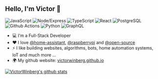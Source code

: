 ## Hello, I'm Victor 👋
![JavaScript](https://img.shields.io/badge/JavaScript-f0db4f)
![Node/Express](https://img.shields.io/badge/Node/Express-6cc24a)
![TypeScript](https://img.shields.io/badge/TypeScript-3178c6)
![React](https://img.shields.io/badge/React-00d8ff)
![PostgreSQL](https://img.shields.io/badge/PostgreSQL-0064a5)
![Github Actions](https://img.shields.io/badge/Github%20Actions-black)
![Python](https://img.shields.io/badge/Python-4584b6)
![GraphQL](https://img.shields.io/badge/GraphQL-e535ab)

- 💻 I’m a Full-Stack Developer
- ❤️ I love [@home-assistant](https://github.com/home-assistant), [@raspberrypi](https://github.com/raspberrypi) and [@open-source](https://github.com/open-source)
- ⚡ I like building websites, algorithms, bots, home automation systems, IoT and much more ...
- 🌍 My github website: [victorwinberg.github.io](https://victorwinberg.github.io/)

[![VictorWinberg's github stats](https://github-readme-stats.vercel.app/api?username=victorwinberg&show_icons=true&count_private=true&include_all_commits=true&title_color=fff&icon_color=79ff97&text_color=9f9f9f&bg_color=151515)](https://github.com/anuraghazra/github-readme-stats)
